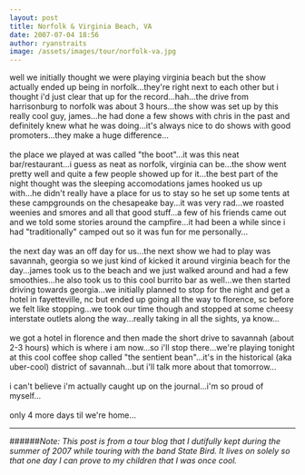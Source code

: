```yaml
---
layout: post
title: Norfolk & Virginia Beach, VA
date: 2007-07-04 18:56
author: ryanstraits
image: /assets/images/tour/norfolk-va.jpg
---
```

well we initially thought we were playing virginia beach but the show actually ended up being in norfolk...they're right next to each other but i thought i'd just clear that up for the record...hah...the drive from  harrisonburg to norfolk was about 3 hours...the show was set up by this really cool guy, james...he had done a few shows with chris in the past and definitely knew what he was doing...it's always nice to do shows with good promoters...they make a huge difference...<br /><br />the place we played at was called "the boot"...it was this neat bar/restaurant...i guess as neat as norfolk, virginia can be...the show went pretty well and quite a few people showed up for it...the best part of the night thought was the sleeping accomodations james hooked us up with...he didn't really have a place for us to stay so he set up some tents at these campgrounds on the chesapeake bay...it was very rad...we roasted weenies and smores and all that good stuff...a few of his friends came out and we told some stories around the campfire...it had been a while since i had "traditionally" camped out so it was fun for me personally...<br /><br />the next day was an off day for us...the next show we had to play was savannah, georgia so we just kind of kicked it around virginia beach for the day...james took us to the beach and we just walked around and had a few smoothies...he also took us to this cool burrito bar as well...we then started driving towards georgia...we initially planned to stop for the night and get a hotel in fayetteville, nc but ended up going all the way to florence, sc before we felt like stopping...we took our time though and stopped at some cheesy interstate outlets along the way...really taking in all the sights, ya know...<br /><br />we got a hotel in florence and then made the short drive to savannah (about 2-3 hours) which is where i am now...so i'll stop there...we're playing tonight at this cool coffee shop called "the sentient bean"...it's in the historical (aka uber-cool) district of savannah...but i'll talk more about that tomorrow...<br /><br />i can't believe i'm actually caught up on the journal...i'm so proud of myself...<br /><br />only 4 more days til we're home...

---

######*Note: This post is from a tour blog that I dutifully kept during the summer of 2007 while touring with the band State Bird. It lives on solely so that one day I can prove to my children that I was once cool.*
